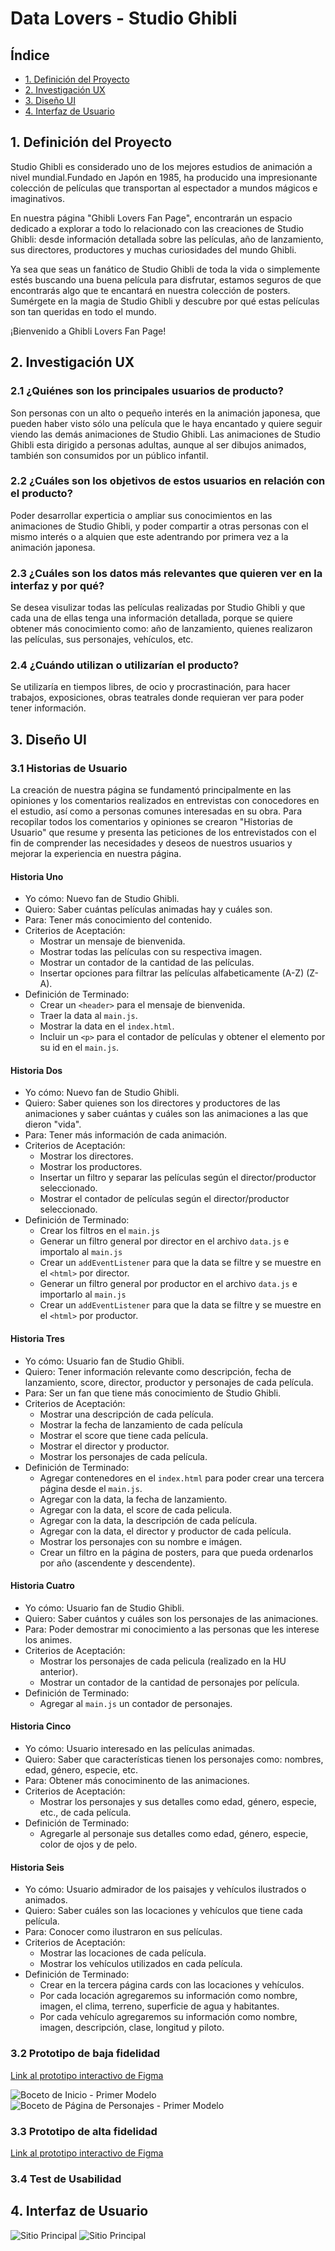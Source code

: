 # Data Lovers - Studio Ghibli

## Índice

* [1. Definición del Proyecto](#1-definición-del-proyecto)
* [2. Investigación UX](#2-investigación-ux)
* [3. Diseño UI](#3-diseño-ui)
* [4. Interfaz de Usuario](#4-interfaz-de-usuario)

## 1. Definición del Proyecto

Studio Ghibli es considerado uno de los mejores estudios de animación a nivel mundial.Fundado en Japón en 1985,
ha producido una impresionante colección de películas que transportan al espectador a mundos mágicos e imaginativos.

En nuestra página "Ghibli Lovers Fan Page", encontrarán un espacio dedicado a explorar a todo lo relacionado con
las creaciones de Studio Ghibli: desde información detallada sobre las películas, año de lanzamiento, sus directores,
productores y muchas curiosidades del mundo Ghibli.

Ya sea que seas un fanático de Studio Ghibli de toda la vida o simplemente estés buscando una buena película para
disfrutar, estamos seguros de que encontrarás algo que te encantará en nuestra colección de posters. Sumérgete en la 
magia de Studio Ghibli y descubre por qué estas películas son tan queridas en todo el mundo.

¡Bienvenido a Ghibli Lovers Fan Page!

## 2. Investigación UX

### 2.1 ¿Quiénes son los principales usuarios de producto?
Son personas con un alto o pequeño interés en la animación japonesa, que pueden haber visto sólo una película que le haya 
encantado y quiere seguir viendo las demás animaciones de Studio Ghibli. Las animaciones de Studio Ghibli esta dirigido
a personas adultas, aunque al ser dibujos animados, también son consumidos por un público infantil.

### 2.2 ¿Cuáles son los objetivos de estos usuarios en relación con el producto?
Poder desarrollar experticia o ampliar sus conocimientos en las animaciones de Studio Ghibli, y poder compartir a otras
personas con el mismo interés o a alquien que este adentrando por primera vez a la animación japonesa.

### 2.3 ¿Cuáles son los datos más relevantes que quieren ver en la interfaz y por qué?

Se desea visulizar todas las películas realizadas por Studio Ghibli y que cada una de ellas tenga una información 
detallada, porque se quiere obtener más conocimiento como: año de lanzamiento, quienes realizaron las películas,
sus personajes, vehículos, etc.

### 2.4 ¿Cuándo utilizan o utilizarían el producto?
Se utilizaría en tiempos libres, de ocio y procrastinación, para hacer trabajos, exposiciones, obras teatrales 
donde requieran ver para poder tener información.

## 3. Diseño UI

### 3.1 Historias de Usuario
La creación de nuestra página se fundamentó principalmente en las opiniones y los comentarios realizados en 
entrevistas con conocedores en el estudio, así como a personas comunes interesadas en su obra. Para recopilar
todos los comentarios y opiniones se crearon "Historias de Usuario" que resume y presenta las peticiones de
los entrevistados con el fin de comprender las necesidades y deseos de nuestros usuarios y mejorar la
experiencia en nuestra página.

#### Historia Uno
- Yo cómo: Nuevo fan de Studio Ghibli.
- Quiero: Saber cuántas películas animadas hay y cuáles son.
- Para: Tener más conocimiento del contenido.
- Criterios de Aceptación:
    - Mostrar un mensaje de bienvenida.
    - Mostrar todas las películas con su respectiva imagen.
    - Mostrar un contador de la cantidad de las películas.
    - Insertar opciones para filtrar las películas alfabeticamente (A-Z) (Z-A).
- Definición de Terminado:
    - Crear un `<header>` para el mensaje de bienvenida.
    - Traer la data al `main.js`.
    - Mostrar la data en el `index.html`.
    - Incluir un `<p>` para el contador de películas y obtener el elemento por su id en el `main.js`.

#### Historia Dos
- Yo cómo: Nuevo fan de Studio Ghibli.
- Quiero: Saber quienes son los directores y productores de las animaciones y saber cuántas y cuáles son las animaciones a las que dieron "vida".
- Para: Tener más información de cada animación.
- Criterios de Aceptación:
    - Mostrar los directores.
    - Mostrar los productores.
    - Insertar un filtro y separar las películas según el director/productor seleccionado.
    - Mostrar el contador de películas según el director/productor seleccionado.
- Definición de Terminado:
    - Crear los filtros en el `main.js`
    - Generar un filtro general por director en el archivo `data.js` e importalo al `main.js`
    - Crear un `addEventListener` para que la data se filtre y se muestre en el `<html>` por director.
    - Generar un filtro general por productor en el archivo `data.js` e importarlo al `main.js`
    - Crear un `addEventListener` para que la data se filtre y se muestre en el `<html>` por productor.

#### Historia Tres
- Yo cómo: Usuario fan de Studio Ghibli.
- Quiero: Tener información relevante como descripción, fecha de lanzamiento, score, director, productor
y personajes de cada película.
- Para: Ser un fan que tiene más conocimiento de Studio Ghibli.
- Criterios de Aceptación:
    - Mostrar una descripción de cada película.
    - Mostrar la fecha de lanzamiento de cada película
    - Mostrar el score que tiene cada película.
    - Mostrar el director y productor.
    - Mostrar los personajes de cada película.
- Definición de Terminado:
    - Agregar contenedores en el `index.html` para poder crear una tercera página desde el `main.js`. 
    - Agregar con la data, la fecha de lanzamiento.
    - Agregar con la data, el score de cada pelicula.
    - Agregar con la data, la descripción de cada película.
    - Agregar con la data, el director y productor de cada película.
    - Mostrar los personajes con su nombre e imágen.
    - Crear un filtro en la página de posters, para que pueda ordenarlos por año (ascendente y descendente).

#### Historia Cuatro
- Yo cómo: Usuario fan de Studio Ghibli.
- Quiero: Saber cuántos y cuáles son los personajes de las animaciones.
- Para: Poder demostrar mi conocimiento a las personas que les interese los animes.
- Criterios de Aceptación:
    - Mostrar los personajes de cada pelicula (realizado en la HU anterior).
    - Mostrar un contador de la cantidad de personajes por película.
- Definición de Terminado:
    - Agregar al `main.js` un contador de personajes.

#### Historia Cinco
- Yo cómo: Usuario interesado en las películas animadas.
- Quiero: Saber que características tienen los personajes como: nombres, edad, género, especie, etc.
- Para: Obtener más conociminento de las animaciones.
- Criterios de Aceptación:
    - Mostrar los personajes y sus detalles como edad, género, especie, etc., de cada película.
- Definición de Terminado:
    - Agregarle al personaje sus detalles como edad, género, especie, color de ojos y de pelo.

#### Historia Seis
- Yo cómo: Usuario admirador de los paisajes y vehículos ilustrados o animados.
- Quiero: Saber cuáles son las locaciones y vehículos que tiene cada película.
- Para: Conocer como ilustraron en sus películas.
- Criterios de Aceptación:
    - Mostrar las locaciones de cada película.
    - Mostrar los vehículos utilizados en cada película.
- Definición de Terminado:
    - Crear en la tercera página cards con las locaciones y vehículos.
    - Por cada locación agregaremos su información como nombre, imagen, el clima, terreno, superficie de agua y habitantes.
    - Por cada vehículo agregaremos su información como nombre, imagen, descripción, clase, longitud y piloto.    

### 3.2 Prototipo de baja fidelidad
[Link al prototipo interactivo de Figma](https://www.figma.com/proto/AUvHq0MHcmJOp4PYmd6T7R/Studio-Ghibli?type=design&node-id=586-10&scaling=scale-down&page-id=55%3A3&starting-point-node-id=586%3A9)

![Boceto de Inicio - Primer Modelo](./src/Assets/boceto-1.jpg)
![Boceto de Página de Personajes - Primer Modelo](./src/Assets/boceto-2.jpg)

### 3.3 Prototipo de alta fidelidad
[Link al prototipo interactivo de Figma](https://www.figma.com/proto/AUvHq0MHcmJOp4PYmd6T7R/Studio-Ghibli?type=design&node-id=130-15&scaling=scale-down&page-id=0%3A1&starting-point-node-id=130%3A15)

### 3.4 Test de Usabilidad

## 4. Interfaz de Usuario
 
 ![Sitio Principal](./src/Assets/boceto-1.jpg)
 ![Sitio Principal](./src/Assets/boceto-2.jpg)